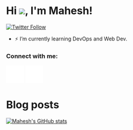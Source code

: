 # Hi <img src="https://github.com/TheDudeThatCode/TheDudeThatCode/blob/master/Assets/Hi.gif" width="24">, I'm Mahesh!

[![Twitter Follow](https://img.shields.io/twitter/follow/MaheshMoholkar_?color=1DA1F2&logo=twitter&style=for-the-badge)](https://twitter.com/intent/follow?original_referer=https%3A%2F%2Fgithub.com%2FMaheshr&screen_name=MaheshMoholkar_)


- ⚡ I’m currently learning DevOps and Web Dev.

### Connect with me:

[![Twitter](./img/twitter-dark.svg)](https://twitter.com/MaheshMoholkar_#gh-dark-mode-only)
[![LinkedIn](./img/linkedin-dark.svg)](https://www.linkedin.com/in/mahesh1822/#gh-dark-mode-only)

# Blog posts
<!-- BLOG-POST-LIST:START -->
<!-- BLOG-POST-LIST:END -->

[![Mahesh's GitHub stats](https://github-readme-stats.vercel.app/api?username=MaheshMoholkar&count_private=true&theme=tokyonight)]()
